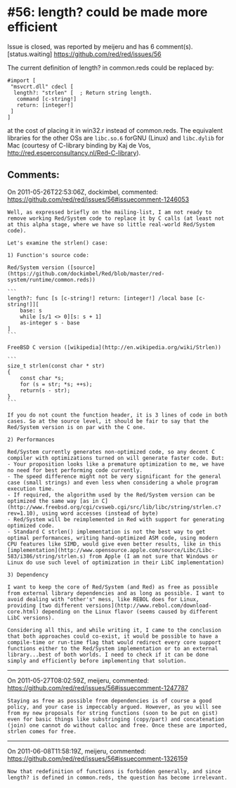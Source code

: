 
#56: length? could be made more efficient
================================================================================
Issue is closed, was reported by meijeru and has 6 comment(s).
[status.waiting]
<https://github.com/red/red/issues/56>

The current definition of length? in common.reds could be replaced by:

```
#import [
 "msvcrt.dll" cdecl [
  length?: "strlen" [  ; Return string length.
   command [c-string!]
   return: [integer!]
 ]
]
```

at the cost of placing it in win32.r instead of common.reds. The equivalent libraries for the other OSs are `libc.so.6` forGNU (Linux) and `libc.dylib` for Mac (courtesy of C-library binding by Kaj de Vos, http://red.esperconsultancy.nl/Red-C-library).



Comments:
--------------------------------------------------------------------------------

On 2011-05-26T22:53:06Z, dockimbel, commented:
<https://github.com/red/red/issues/56#issuecomment-1246053>

    Well, as expressed briefly on the mailing-list, I am not ready to remove working Red/System code to replace it by C calls (at least not at this alpha stage, where we have so little real-world Red/System code).
    
    Let's examine the strlen() case:
    
    1) Function's source code:
    
    Red/System version ([source](https://github.com/dockimbel/Red/blob/master/red-system/runtime/common.reds))
    
    ```
    length?: func [s [c-string!] return: [integer!] /local base [c-string!]][
        base: s
        while [s/1 <> 0][s: s + 1]
        as-integer s - base
    ]
    ```
    
    FreeBSD C version ([wikipedia](http://en.wikipedia.org/wiki/Strlen))
    
    ```
    size_t strlen(const char * str)
    {
        const char *s;
        for (s = str; *s; ++s);
        return(s - str);
    }
    ```
    
    If you do not count the function header, it is 3 lines of code in both cases. So at the source level, it should be fair to say that the Red/System version is on par with the C one.
    
    2) Performances
    
    Red/System currently generates non-optimized code, so any decent C compiler with optimizations turned on will generate faster code. But:
    - Your proposition looks like a premature optimization to me, we have no need for best performing code currently.
    - The speed difference might not be very significant for the general case (small strings) and even less when considering a whole program execution time.
    - If required, the algorithm used by the Red/System version can be optimized the same way [as in C](http://www.freebsd.org/cgi/cvsweb.cgi/src/lib/libc/string/strlen.c?rev=1.10), using word accesses (instead of byte)
    - Red/System will be reimplemented in Red with support for generating optimized code.
    - Standard C strlen() implementation is not the best way to get optimal performances, writing hand-optimized ASM code, using modern CPU features like SIMD, would give even better results, like in this [implementation](http://www.opensource.apple.com/source/Libc/Libc-583/i386/string/strlen.s) from Apple (I am not sure that Windows or Linux do use such level of optimization in their LibC implementation)
    
    3) Dependency
    
    I want to keep the core of Red/System (and Red) as free as possible from external library dependencies and as long as possible. I want to avoid dealing with "other's" mess, like REBOL does for Linux, providing [two different versions](http://www.rebol.com/download-core.html) depending on the Linux flavor (seems caused by different LibC versions).
    
    Considering all this, and while writing it, I came to the conclusion that both approaches could co-exist, it would be possible to have a compile-time or run-time flag that would redirect every core support functions either to the Red/System implementation or to an external library...best of both worlds. I need to check if it can be done simply and efficiently before implementing that solution.

--------------------------------------------------------------------------------

On 2011-05-27T08:02:59Z, meijeru, commented:
<https://github.com/red/red/issues/56#issuecomment-1247787>

    Staying as free as possible from dependencies is of course a good policy, and your case is impeccably argued. However, as you will see from my new proposals for string functions (soon to be put on gist) even for basic things like substringing (copy/part) and concatenation (join) one cannot do without calloc and free. Once these are imported, strlen comes for free.

--------------------------------------------------------------------------------

On 2011-06-08T11:58:19Z, meijeru, commented:
<https://github.com/red/red/issues/56#issuecomment-1326159>

    Now that redefinition of functions is forbidden generally, and since length? is defined in common.reds, the question has become irrelevant.

